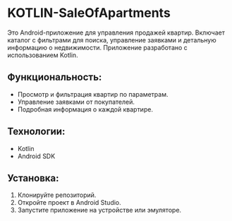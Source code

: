 # KOTLIN-SaleOfApartments

Это Android-приложение для управления продажей квартир. Включает каталог с фильтрами для поиска, управление заявками и детальную информацию о недвижимости. Приложение разработано с использованием Kotlin.

## Функциональность:
- Просмотр и фильтрация квартир по параметрам.
- Управление заявками от покупателей.
- Подробная информация о каждой квартире.

## Технологии:
- Kotlin
- Android SDK

## Установка:
1. Клонируйте репозиторий.
2. Откройте проект в Android Studio.
3. Запустите приложение на устройстве или эмуляторе.
